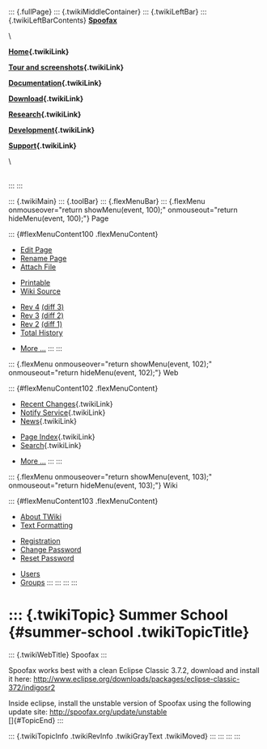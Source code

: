 ::: {.fullPage}
::: {.twikiMiddleContainer}
::: {.twikiLeftBar}
::: {.twikiLeftBarContents}
**[Spoofax](http://www.program-transformation.org/view/Spoofax/WebHome)**

\

**[Home](WebHome){.twikiLink}**

**[Tour and screenshots](Tour){.twikiLink}**

**[Documentation](Documentation){.twikiLink}**

**[Download](Download){.twikiLink}**

**[Research](Research){.twikiLink}**

**[Development](Development){.twikiLink}**

**[Support](Support){.twikiLink}**

\

\
:::
:::

::: {.twikiMain}
::: {.toolBar}
::: {.flexMenuBar}
::: {.flexMenu onmouseover="return showMenu(event, 100);" onmouseout="return hideMenu(event, 100);"}
Page

::: {#flexMenuContent100 .flexMenuContent}
-   [Edit
    Page](http://www.program-transformation.org/edit/Spoofax/SummerSchool?t=1536826265)
-   [Rename
    Page](http://www.program-transformation.org/rename/Spoofax/SummerSchool)
-   [Attach
    File](http://www.program-transformation.org/attach/Spoofax/SummerSchool)

<!-- -->

-   [Printable](http://www.program-transformation.org/view/Spoofax/SummerSchool?skin=print.pattern)
-   [Wiki
    Source](http://www.program-transformation.org/view/Spoofax/SummerSchool?skin=text&raw=on&contenttype=text/plain)

<!-- -->

-   [Rev
    4](http://www.program-transformation.org/view/Spoofax/SummerSchool?rev=1.4)
    [(diff 3)](http://www.program-transformation.org/rdiff/Spoofax/SummerSchool?rev1=1.4&rev2=1.3)
-   [Rev
    3](http://www.program-transformation.org/view/Spoofax/SummerSchool?rev=1.3)
    [(diff 2)](http://www.program-transformation.org/rdiff/Spoofax/SummerSchool?rev1=1.3&rev2=1.2)
-   [Rev
    2](http://www.program-transformation.org/view/Spoofax/SummerSchool?rev=1.2)
    [(diff 1)](http://www.program-transformation.org/rdiff/Spoofax/SummerSchool?rev1=1.2&rev2=1.1)
-   [Total
    History](http://www.program-transformation.org/rdiff/Spoofax/SummerSchool)

<!-- -->

-   [More
    \...](http://www.program-transformation.org/oops/Spoofax/SummerSchool?template=oopsmore&param1=1.4&param2=1.4)
:::
:::

::: {.flexMenu onmouseover="return showMenu(event, 102);" onmouseout="return hideMenu(event, 102);"}
Web

::: {#flexMenuContent102 .flexMenuContent}
-   [Recent Changes](WebChanges){.twikiLink}
-   [Notify Service](WebNotify){.twikiLink}
-   [News](WebNews){.twikiLink}

<!-- -->

-   [Page Index](WebIndex){.twikiLink}
-   [Search](WebSearch){.twikiLink}

<!-- -->

-   [More
    \...](http://www.program-transformation.org/oops/Spoofax/SummerSchool?template=oopsmore&param1=1.4&param2=1.4)
:::
:::

::: {.flexMenu onmouseover="return showMenu(event, 103);" onmouseout="return hideMenu(event, 103);"}
Wiki

::: {#flexMenuContent103 .flexMenuContent}
-   [About
    TWiki](http://www.program-transformation.org/view/TWiki/WebHome)
-   [Text
    Formatting](http://www.program-transformation.org/view/TWiki/TextFormattingRules)

<!-- -->

-   [Registration](http://www.program-transformation.org/view/TWiki/TWikiRegistration)
-   [Change
    Password](http://www.program-transformation.org/view/TWiki/ChangePassword)
-   [Reset
    Password](http://www.program-transformation.org/view/TWiki/ResetPassword)

<!-- -->

-   [Users](http://www.program-transformation.org/view/Main/TWikiUsers)
-   [Groups](http://www.program-transformation.org/view/Main/TWikiGroups)
:::
:::
:::
:::

::: {.twikiTopic}
Summer School {#summer-school .twikiTopicTitle}
=============

::: {.twikiWebTitle}
Spoofax
:::

Spoofax works best with a clean Eclipse Classic 3.7.2, download and
install it here:
<http://www.eclipse.org/downloads/packages/eclipse-classic-372/indigosr2>

Inside eclipse, install the unstable version of Spoofax using the
following update site: <http://spoofax.org/update/unstable>\
[]{#TopicEnd}
:::

::: {.twikiTopicInfo .twikiRevInfo .twikiGrayText .twikiMoved}
:::
:::
:::
:::
